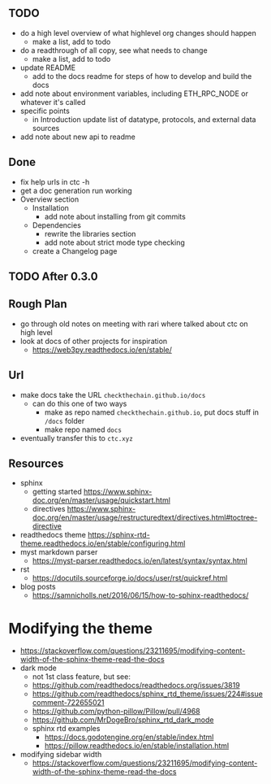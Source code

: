 
## TODO

- do a high level overview of what highlevel org changes should happen
    - make a list, add to todo
- do a readthrough of all copy, see what needs to change
    - make a list, add to todo
- update README
    - add to the docs readme for steps of how to develop and build the docs
- add note about environment variables, including ETH_RPC_NODE or whatever it's called
- specific points
    - in Introduction update list of datatype, protocols, and external data sources
- add note about new api to readme

## Done
- fix help urls in ctc -h
- get a doc generation run working
- Overview section
    - Installation
        - add note about installing from git commits
    - Dependencies
        - rewrite the libraries section
        - add note about strict mode type checking
    - create a Changelog page



## TODO After 0.3.0


## Rough Plan
- go through old notes on meeting with rari where talked about ctc on high level
- look at docs of other projects for inspiration
    - https://web3py.readthedocs.io/en/stable/

## Url
- make docs take the URL `checkthechain.github.io/docs`
    - can do this one of two ways
        - make as repo named `checkthechain.github.io`, put docs stuff in `/docs` folder
        - make repo named `docs`
- eventually transfer this to `ctc.xyz`

## Resources
- sphinx
    - getting started https://www.sphinx-doc.org/en/master/usage/quickstart.html
    - directives https://www.sphinx-doc.org/en/master/usage/restructuredtext/directives.html#toctree-directive
- readthedocs theme https://sphinx-rtd-theme.readthedocs.io/en/stable/configuring.html
- myst markdown parser
    - https://myst-parser.readthedocs.io/en/latest/syntax/syntax.html
- rst
    - https://docutils.sourceforge.io/docs/user/rst/quickref.html
- blog posts
    - https://samnicholls.net/2016/06/15/how-to-sphinx-readthedocs/

# Modifying the theme
- https://stackoverflow.com/questions/23211695/modifying-content-width-of-the-sphinx-theme-read-the-docs
- dark mode
    - not 1st class feature, but see:
    - https://github.com/readthedocs/readthedocs.org/issues/3819
    - https://github.com/readthedocs/sphinx_rtd_theme/issues/224#issuecomment-722655021
    - https://github.com/python-pillow/Pillow/pull/4968
    - https://github.com/MrDogeBro/sphinx_rtd_dark_mode
    - sphinx rtd examples
        - https://docs.godotengine.org/en/stable/index.html
        - https://pillow.readthedocs.io/en/stable/installation.html
- modifying sidebar width
    - https://stackoverflow.com/questions/23211695/modifying-content-width-of-the-sphinx-theme-read-the-docs

